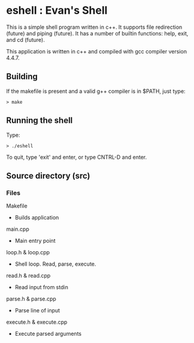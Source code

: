 # eshell : Evan's Shell 

This is a simple shell program written in c++. 
It supports file redirection (future) and piping
(future). It has a number of builtin functions:
help, exit, and cd (future).

This application is written in c++ and compiled with
gcc compiler version 4.4.7.

## Building
If the makefile is present and a valid g++ compiler is in $PATH, 
just type:
	
	> make

## Running the shell
Type:
	
	> ./eshell

To quit, type 'exit' and enter, or type CNTRL-D and enter.

## Source directory (src)
### Files

Makefile

- Builds application

main.cpp

- Main entry point

loop.h & loop.cpp

- Shell loop. Read, parse, execute.

read.h & read.cpp

- Read input from stdin

parse.h & parse.cpp

- Parse line of input

execute.h & execute.cpp

- Execute parsed arguments
